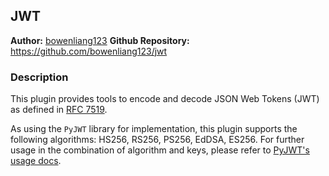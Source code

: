 ## JWT

**Author:** [bowenliang123](https://github.com/bowenliang123)
**Github Repository:** https://github.com/bowenliang123/jwt

### Description

This plugin provides tools to encode and decode JSON Web Tokens (JWT) as defined in [RFC 7519](https://tools.ietf.org/html/rfc7519).

As using the `PyJWT` library for implementation, this plugin supports the following algorithms: HS256, RS256, PS256, EdDSA, ES256.
For further usage in the combination of algorithm and keys, please refer to [PyJWT's usage docs](https://pyjwt.readthedocs.io/en/stable/usage.html).
